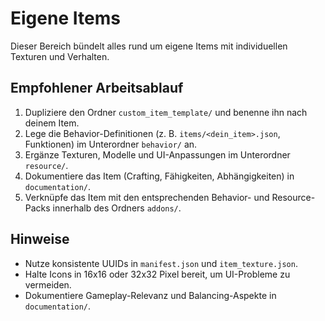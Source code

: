 # Eigene Items

Dieser Bereich bündelt alles rund um eigene Items mit individuellen Texturen und Verhalten.

## Empfohlener Arbeitsablauf
1. Dupliziere den Ordner `custom_item_template/` und benenne ihn nach deinem Item.
2. Lege die Behavior-Definitionen (z. B. `items/<dein_item>.json`, Funktionen) im Unterordner `behavior/` an.
3. Ergänze Texturen, Modelle und UI-Anpassungen im Unterordner `resource/`.
4. Dokumentiere das Item (Crafting, Fähigkeiten, Abhängigkeiten) in `documentation/`.
5. Verknüpfe das Item mit den entsprechenden Behavior- und Resource-Packs innerhalb des Ordners `addons/`.

## Hinweise
- Nutze konsistente UUIDs in `manifest.json` und `item_texture.json`.
- Halte Icons in 16x16 oder 32x32 Pixel bereit, um UI-Probleme zu vermeiden.
- Dokumentiere Gameplay-Relevanz und Balancing-Aspekte in `documentation/`.
